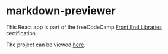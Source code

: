# markdown-previewer

This React app is part of the freeCodeCamp
[Front End Libraries](https://learn.freecodecamp.org/front-end-libraries/front-end-libraries-projects)
certification.

The project can be viewed [here](https://react-xkm4u8.stackblitz.io/).
